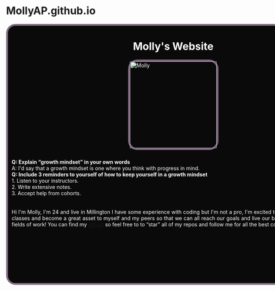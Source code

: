 # MollyAP.github.io
 <div style="position:absolute;top:0;bottom:0;left:0; background:url(https://i.imgur.com/SrJI4iL.png) fixed center;background-size:cover;width:100%;z-index:-1;" alt="DESCRIBE IMG"> </div>
<div style="width:900px;height:700px;background-color: #0A0A0A;border:5px solid #826982;border-radius: 25px;margin: auto;text-align: left;color: #FFFFFF"><h1 style="text-align: center">Molly's Website</h1><div style="width:236px;height:236px;border:5px solid #826982;border-radius: 25px;margin: auto;"><img src="https://avatars.githubusercontent.com/u/123973226?v=4" alt="Molly" width="236" height="236"></div><p style="padding: 10px"><strong>Q: Explain “growth mindset” in your own words</strong> <br> A: I'd say that a growth mindset is one where you think with progress in mind. <br> <strong>Q: Include 3 reminders to yourself of how to keep yourself in a growth mindset</strong> <br> 1. Listen to your instructors. <br> 2. Write extensive notes. <br> 3. Accept help from cohorts.</p><p style="text-align: justify;padding: 10px;">Hi I'm Molly, I'm 24 and live in Millington
I have some experience with coding but I'm not a pro, I'm excited to change that with these classes and become a great asset to myself and my peers so that we can all reach our goals and live our best lives in our preferred fields of work!
You can find my <a href="https://github.com/MollyAP">github</a> so feel free to to “star” all of my repos and follow me for all the best code.</p></div>
